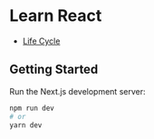 # Learn React

- [Life Cycle](/pages/fundamentals/lifecycle/LifeCycleParent.js)

## Getting Started

Run the Next.js development server:

```bash
npm run dev
# or
yarn dev
```
